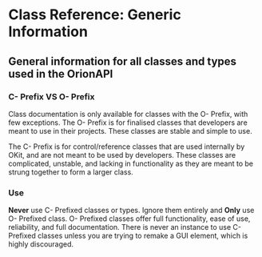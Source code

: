 # Class Reference: Generic Information
## General information for all classes and types used in the OrionAPI

### C- Prefix VS O- Prefix
Class documentation is only available for classes with the O- Prefix, with few exceptions.
The O- Prefix is for finalised classes that developers are meant to use in their projects. These classes are stable and simple to use.

The C- Prefix is for control/reference classes that are used internally by OKit, and are not meant to be used by developers. These classes are complicated, unstable, and lacking in functionality as they are meant to be strung together to form a larger class.

### Use
**Never** use C- Prefixed classes or types. Ignore them entirely and **Only** use O- Prefixed class.
O- Prefixed classes offer full functionality, ease of use, reliability, and full documentation. There is never an instance to use C- Prefixed classes unless you are trying to remake a GUI element, which is highly discouraged.